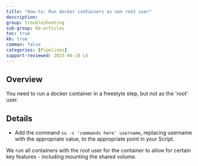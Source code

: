 ```yaml
---
title: "How-to: Run docker containers as non root user"
description: 
group: troubleshooting
sub-group: kb-articles
toc: true
kb: true
common: false
categories: [Pipelines]
support-reviewed: 2023-04-18 LG
---
```


## Overview

You need to run a docker container in a freestyle step, but not as the 'root' user.

## Details

* Add the command `su -c 'commands here' username`, replacing username with the appropriate value, to the appropriate point in your Script.

We run all containers with the root user for the container to allow for certain key features - including mounting the shared volume.
